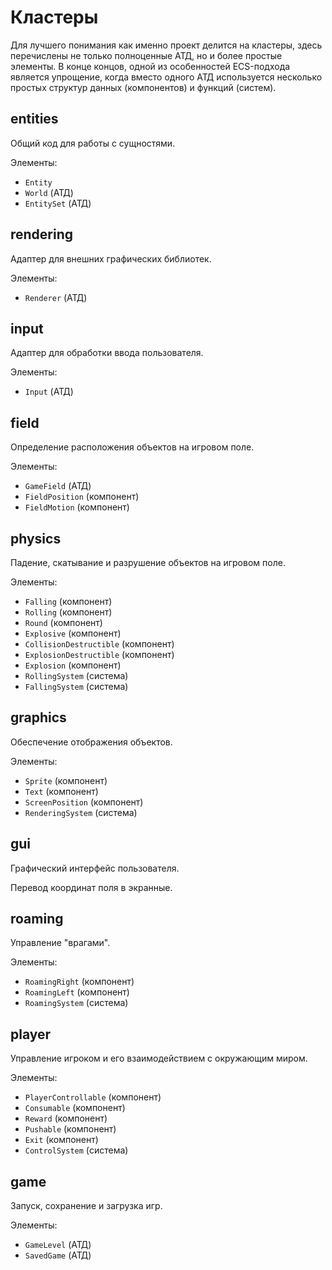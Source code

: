 # Кластеры
Для лучшего понимания как именно проект делится на кластеры,
здесь перечислены не только полноценные АТД, но и более простые элементы.
В конце концов, одной из особенностей ECS-подхода является упрощение,
когда вместо одного АТД используется несколько
простых структур данных (компонентов) и функций (систем).


## entities
Общий код для работы с сущностями.

Элементы:
  - `Entity`
  - `World` (АТД)
  - `EntitySet` (АТД)


## rendering
Адаптер для внешних графических библиотек.

Элементы:
  - `Renderer` (АТД)


## input
Адаптер для обработки ввода пользователя.

Элементы:
  - `Input` (АТД)


## field
Определение расположения объектов на игровом поле.

Элементы:
  - `GameField` (АТД)
  - `FieldPosition` (компонент)
  - `FieldMotion` (компонент)


## physics
Падение, скатывание и разрушение объектов на игровом поле.

Элементы:
  - `Falling` (компонент)
  - `Rolling` (компонент)
  - `Round` (компонент)
  - `Explosive` (компонент)
  - `CollisionDestructible` (компонент)
  - `ExplosionDestructible` (компонент)
  - `Explosion` (компонент)
  - `RollingSystem` (система)
  - `FallingSystem` (система)


## graphics
Обеспечение отображения объектов.

Элементы:
  - `Sprite` (компонент)
  - `Text` (компонент)
  - `ScreenPosition` (компонент)
  - `RenderingSystem` (система)


## gui
Графический интерфейс пользователя.

Перевод координат поля в экранные.



## roaming
Управление "врагами".

Элементы:
  - `RoamingRight` (компонент)
  - `RoamingLeft` (компонент)
  - `RoamingSystem` (система)


## player
Управление игроком и его взаимодействием с окружающим миром.

Элементы:
  - `PlayerControllable` (компонент)
  - `Consumable` (компонент)
  - `Reward` (компонент)
  - `Pushable` (компонент)
  - `Exit` (компонент)
  - `ControlSystem` (система)


## game
Запуск, сохранение и загрузка игр. 

Элементы:
  - `GameLevel` (АТД)
  - `SavedGame` (АТД)
